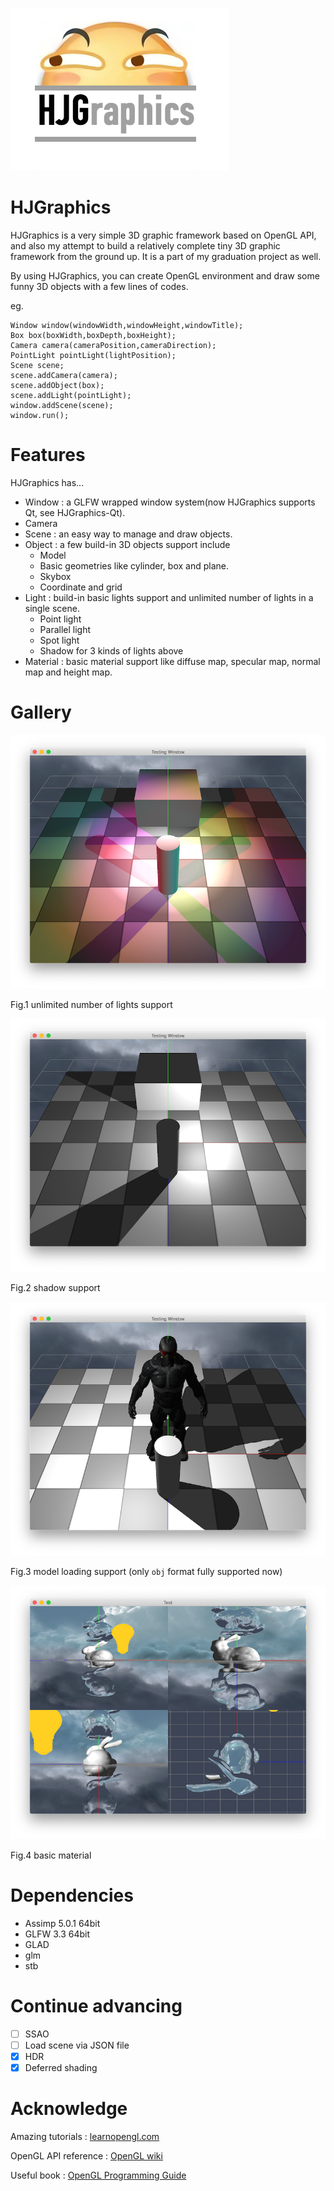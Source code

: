![HJGraphics](attachment/HJGraphics.png)
# HJGraphics
HJGraphics is a very simple 3D graphic framework based on OpenGL API, and also my attempt to build a relatively complete tiny 3D graphic framework from the ground up. It is a part of my graduation project as well.

By using HJGraphics, you can create OpenGL environment and draw some funny 3D objects with  a few lines of codes.

eg.
```
Window window(windowWidth,windowHeight,windowTitle);
Box box(boxWidth,boxDepth,boxHeight);
Camera camera(cameraPosition,cameraDirection);
PointLight pointLight(lightPosition);
Scene scene;
scene.addCamera(camera);
scene.addObject(box);
scene.addLight(pointLight);
window.addScene(scene);
window.run();
```

# Features
HJGraphics has...

* Window : a GLFW wrapped window system(now HJGraphics supports Qt, see HJGraphics-Qt).
* Camera 
* Scene : an easy way to manage and draw objects.
* Object : a few build-in 3D objects support include
    * Model 
    * Basic geometries like cylinder, box and plane. 
    * Skybox
    * Coordinate and grid
* Light : build-in basic lights support and unlimited number of lights in a single scene.
    * Point light
    * Parallel light
    * Spot light
    * Shadow for 3 kinds of lights above 
* Material : basic material support like diffuse map, specular map, normal map and height map.

# Gallery
![](attachment/multiLight.png)

Fig.1 unlimited number of lights support

![](attachment/pointLightShadow.png)

Fig.2 shadow support

![](attachment/modelLoading.png)

Fig.3 model loading support (only `obj` format fully supported now)

![](attachment/material.png)

Fig.4 basic material
# Dependencies
- Assimp 5.0.1 64bit
- GLFW 3.3 64bit
- GLAD
- glm
- stb
# Continue advancing
- [ ] SSAO
- [ ] Load scene via JSON file
- [x] HDR
- [x] Deferred shading

# Acknowledge
Amazing tutorials : [learnopengl.com](https://www.learnopengl.com)

OpenGL API reference : [OpenGL wiki](https://www.khronos.org/opengl/wiki/)

Useful book : [OpenGL Programming Guide](https://book.douban.com/subject/26925331/)

